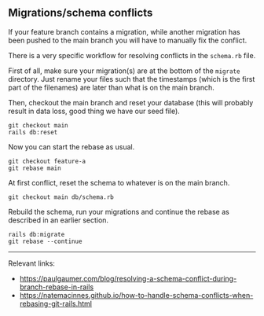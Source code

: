 ## Migrations/schema conflicts

If your feature branch contains a migration, while another migration has been pushed to the main branch you will have to manually fix the conflict.

There is a very specific workflow for resolving conflicts in the `schema.rb` file.

First of all, make sure your migration(s) are at the bottom of the `migrate` directory. Just rename your files such that the timestamps (which is the first part of the filenames) are later than what is on the main branch.

Then, checkout the main branch and reset your database (this will probably result in data loss, good thing we have our seed file).

    git checkout main
    rails db:reset

Now you can start the rebase as usual.

    git checkout feature-a
    git rebase main

At first conflict, reset the schema to whatever is on the main branch.

    git checkout main db/schema.rb

Rebuild the schema, run your migrations and continue the rebase as described in an earlier section.

    rails db:migrate
    git rebase --continue

---

Relevant links:
 - https://paulgaumer.com/blog/resolving-a-schema-conflict-during-branch-rebase-in-rails
 - https://natemacinnes.github.io/how-to-handle-schema-conflicts-when-rebasing-git-rails.html

